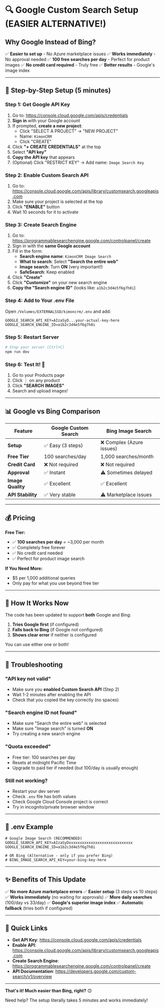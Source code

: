 # 🔍 Google Custom Search Setup (EASIER ALTERNATIVE!)

## Why Google Instead of Bing?

✅ **Easier to set up** - No Azure marketplace issues
✅ **Works immediately** - No approval needed
✅ **100 free searches per day** - Perfect for product images
✅ **No credit card required** - Truly free
✅ **Better results** - Google's image index

---

## 🚀 Step-by-Step Setup (5 minutes)

### Step 1: Get Google API Key

1. Go to: https://console.cloud.google.com/apis/credentials
2. **Sign in** with your Google account
3. If prompted, **create a new project**:
   - Click "SELECT A PROJECT" → "NEW PROJECT"
   - Name: `KimonCRM`
   - Click "CREATE"
4. Click **"+ CREATE CREDENTIALS"** at the top
5. Select **"API key"**
6. **Copy the API key** that appears
7. (Optional) Click "RESTRICT KEY" → Add name: `Image Search Key`

### Step 2: Enable Custom Search API

1. Go to: https://console.cloud.google.com/apis/library/customsearch.googleapis.com
2. Make sure your project is selected at the top
3. Click **"ENABLE"** button
4. Wait 10 seconds for it to activate

### Step 3: Create Search Engine

1. Go to: https://programmablesearchengine.google.com/controlpanel/create
2. Sign in with the **same Google account**
3. Fill in the form:
   - **Search engine name**: `KimonCRM Image Search`
   - **What to search**: Select **"Search the entire web"**
   - **Image search**: Turn **ON** (very important!)
   - **SafeSearch**: Keep enabled
4. Click **"Create"**
5. Click **"Customize"** on your new search engine
6. **Copy the "Search engine ID"** (looks like: `a1b2c3d4e5f6g7h8i`)

### Step 4: Add to Your .env File

Open `/Volumes/EXTERNALSSD/kimoncrm/.env` and add:

```env
GOOGLE_SEARCH_API_KEY=AIzaSyD...your-actual-key-here
GOOGLE_SEARCH_ENGINE_ID=a1b2c3d4e5f6g7h8i
```

### Step 5: Restart Server

```bash
# Stop your server (Ctrl+C)
npm run dev
```

### Step 6: Test It! 🎉

1. Go to your Products page
2. Click ⋮ on any product
3. Click **"SEARCH IMAGES"**
4. Search and upload images!

---

## 📊 Google vs Bing Comparison

| Feature | Google Custom Search | Bing Image Search |
|---------|---------------------|-------------------|
| **Setup** | ✅ Easy (3 steps) | ❌ Complex (Azure issues) |
| **Free Tier** | 100 searches/day | 1,000 searches/month |
| **Credit Card** | ❌ Not required | ❌ Not required |
| **Approval** | ✅ Instant | ⚠️ Sometimes delayed |
| **Image Quality** | ✅ Excellent | ✅ Excellent |
| **API Stability** | ✅ Very stable | ⚠️ Marketplace issues |

---

## 💰 Pricing

**Free Tier:**
- ✅ **100 searches per day** = ~3,000 per month
- ✅ Completely free forever
- ✅ No credit card needed
- ✅ Perfect for product image search

**If You Need More:**
- $5 per 1,000 additional queries
- Only pay for what you use beyond free tier

---

## 🔧 How It Works Now

The code has been updated to support **both** Google and Bing:

1. **Tries Google first** (if configured)
2. **Falls back to Bing** (if Google not configured)
3. **Shows clear error** if neither is configured

You can use either one or both!

---

## 🐛 Troubleshooting

### "API key not valid"
- Make sure you **enabled Custom Search API** (Step 2)
- Wait 1-2 minutes after enabling the API
- Check that you copied the key correctly (no spaces)

### "Search engine ID not found"
- Make sure "Search the entire web" is selected
- Make sure "Image search" is turned **ON**
- Try creating a new search engine

### "Quota exceeded"
- Free tier: 100 searches per day
- Resets at midnight Pacific Time
- Upgrade to paid tier if needed (but 100/day is usually enough)

### Still not working?
- Restart your dev server
- Check `.env` file has both values
- Check Google Cloud Console project is correct
- Try in incognito/private browser window

---

## 📝 .env Example

```env
# Google Image Search (RECOMMENDED)
GOOGLE_SEARCH_API_KEY=AIzaSyDxxxxxxxxxxxxxxxxxxxxxxxxxxxxx
GOOGLE_SEARCH_ENGINE_ID=a1b2c3d4e5f6g7h8i

# OR Bing (Alternative - only if you prefer Bing)
# BING_IMAGE_SEARCH_API_KEY=your-bing-key-here
```

---

## ✨ Benefits of This Update

✅ **No more Azure marketplace errors**
✅ **Easier setup** (3 steps vs 10 steps)
✅ **Works immediately** (no waiting for approvals)
✅ **More daily searches** (100/day vs 33/day)
✅ **Google's superior image index**
✅ **Automatic fallback** (tries both if configured)

---

## 🎯 Quick Links

- **Get API Key**: https://console.cloud.google.com/apis/credentials
- **Enable API**: https://console.cloud.google.com/apis/library/customsearch.googleapis.com
- **Create Search Engine**: https://programmablesearchengine.google.com/controlpanel/create
- **API Documentation**: https://developers.google.com/custom-search/v1/overview

---

**That's it! Much easier than Bing, right?** 😊

Need help? The setup literally takes 5 minutes and works immediately!

